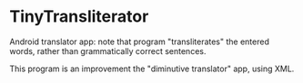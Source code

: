 TinyTransliterator
==================

Android translator app: note that program "transliterates" the entered words,
rather than grammatically correct sentences.

This program is an improvement the "diminutive translator" app, using XML.
